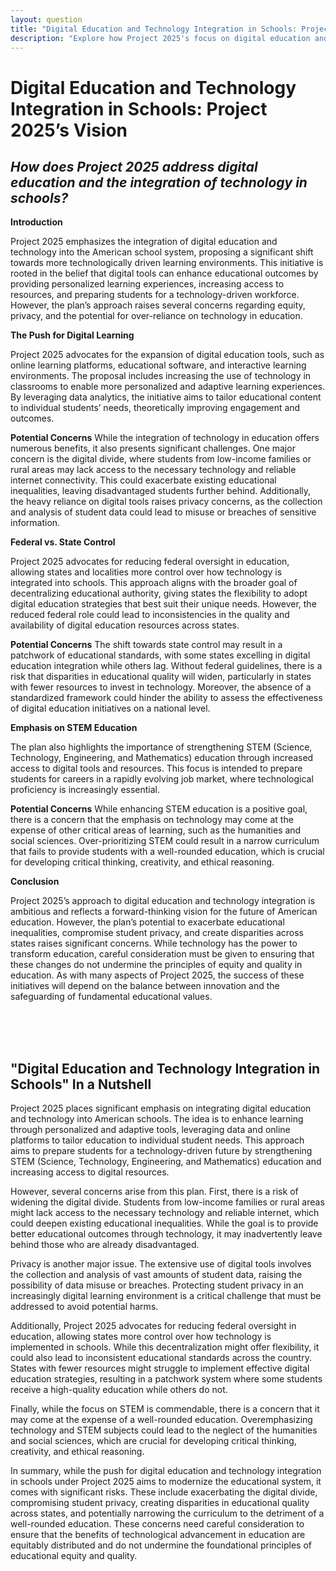 ```yaml
---
layout: question
title: "Digital Education and Technology Integration in Schools: Project 2025’s Vision"
description: "Explore how Project 2025's focus on digital education and technology integration in schools could impact equity, privacy, and the role of technology in learning."
---
```


# Digital Education and Technology Integration in Schools: Project 2025’s Vision

## *How does Project 2025 address digital education and the integration of technology in schools?*

**Introduction**

Project 2025 emphasizes the integration of digital education and technology into the American school system, proposing a significant shift towards more technologically driven learning environments. This initiative is rooted in the belief that digital tools can enhance educational outcomes by providing personalized learning experiences, increasing access to resources, and preparing students for a technology-driven workforce. However, the plan’s approach raises several concerns regarding equity, privacy, and the potential for over-reliance on technology in education.

**The Push for Digital Learning**

Project 2025 advocates for the expansion of digital education tools, such as online learning platforms, educational software, and interactive learning environments. The proposal includes increasing the use of technology in classrooms to enable more personalized and adaptive learning experiences. By leveraging data analytics, the initiative aims to tailor educational content to individual students’ needs, theoretically improving engagement and outcomes.

**Potential Concerns**
While the integration of technology in education offers numerous benefits, it also presents significant challenges. One major concern is the digital divide, where students from low-income families or rural areas may lack access to the necessary technology and reliable internet connectivity. This could exacerbate existing educational inequalities, leaving disadvantaged students further behind. Additionally, the heavy reliance on digital tools raises privacy concerns, as the collection and analysis of student data could lead to misuse or breaches of sensitive information.

**Federal vs. State Control**

Project 2025 advocates for reducing federal oversight in education, allowing states and localities more control over how technology is integrated into schools. This approach aligns with the broader goal of decentralizing educational authority, giving states the flexibility to adopt digital education strategies that best suit their unique needs. However, the reduced federal role could lead to inconsistencies in the quality and availability of digital education resources across states.

**Potential Concerns**
The shift towards state control may result in a patchwork of educational standards, with some states excelling in digital education integration while others lag. Without federal guidelines, there is a risk that disparities in educational quality will widen, particularly in states with fewer resources to invest in technology. Moreover, the absence of a standardized framework could hinder the ability to assess the effectiveness of digital education initiatives on a national level.

**Emphasis on STEM Education**

The plan also highlights the importance of strengthening STEM (Science, Technology, Engineering, and Mathematics) education through increased access to digital tools and resources. This focus is intended to prepare students for careers in a rapidly evolving job market, where technological proficiency is increasingly essential.

**Potential Concerns**
While enhancing STEM education is a positive goal, there is a concern that the emphasis on technology may come at the expense of other critical areas of learning, such as the humanities and social sciences. Over-prioritizing STEM could result in a narrow curriculum that fails to provide students with a well-rounded education, which is crucial for developing critical thinking, creativity, and ethical reasoning.

**Conclusion**

Project 2025’s approach to digital education and technology integration is ambitious and reflects a forward-thinking vision for the future of American education. However, the plan’s potential to exacerbate educational inequalities, compromise student privacy, and create disparities across states raises significant concerns. While technology has the power to transform education, careful consideration must be given to ensuring that these changes do not undermine the principles of equity and quality in education. As with many aspects of Project 2025, the success of these initiatives will depend on the balance between innovation and the safeguarding of fundamental educational values.

<br><br><br>

## <span id="nutshell">"Digital Education and Technology Integration in Schools" In a Nutshell</span>

Project 2025 places significant emphasis on integrating digital education and technology into American schools. The idea is to enhance learning through personalized and adaptive tools, leveraging data and online platforms to tailor education to individual student needs. This approach aims to prepare students for a technology-driven future by strengthening STEM (Science, Technology, Engineering, and Mathematics) education and increasing access to digital resources.

However, several concerns arise from this plan. First, there is a risk of widening the digital divide. Students from low-income families or rural areas might lack access to the necessary technology and reliable internet, which could deepen existing educational inequalities. While the goal is to provide better educational outcomes through technology, it may inadvertently leave behind those who are already disadvantaged.

Privacy is another major issue. The extensive use of digital tools involves the collection and analysis of vast amounts of student data, raising the possibility of data misuse or breaches. Protecting student privacy in an increasingly digital learning environment is a critical challenge that must be addressed to avoid potential harms.

Additionally, Project 2025 advocates for reducing federal oversight in education, allowing states more control over how technology is implemented in schools. While this decentralization might offer flexibility, it could also lead to inconsistent educational standards across the country. States with fewer resources might struggle to implement effective digital education strategies, resulting in a patchwork system where some students receive a high-quality education while others do not.

Finally, while the focus on STEM is commendable, there is a concern that it may come at the expense of a well-rounded education. Overemphasizing technology and STEM subjects could lead to the neglect of the humanities and social sciences, which are crucial for developing critical thinking, creativity, and ethical reasoning.

In summary, while the push for digital education and technology integration in schools under Project 2025 aims to modernize the educational system, it comes with significant risks. These include exacerbating the digital divide, compromising student privacy, creating disparities in educational quality across states, and potentially narrowing the curriculum to the detriment of a well-rounded education. These concerns need careful consideration to ensure that the benefits of technological advancement in education are equitably distributed and do not undermine the foundational principles of educational equity and quality.
